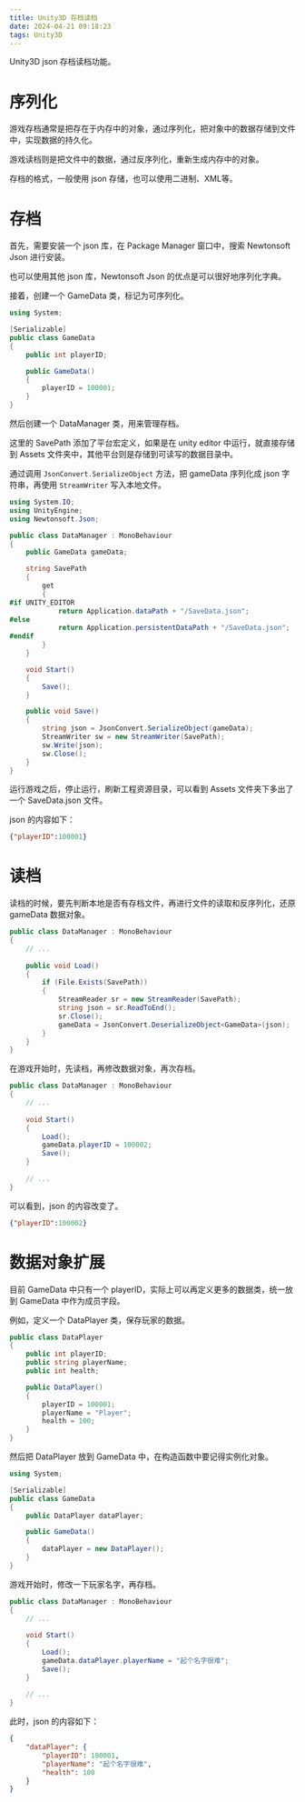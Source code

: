 ```yaml
---
title: Unity3D 存档读档
date: 2024-04-21 09:18:23
tags: Unity3D
---
```


Unity3D json 存档读档功能。

<!--more-->

# 序列化

游戏存档通常是把存在于内存中的对象，通过序列化，把对象中的数据存储到文件中，实现数据的持久化。

游戏读档则是把文件中的数据，通过反序列化，重新生成内存中的对象。

存档的格式，一般使用 json 存储，也可以使用二进制、XML等。

# 存档

首先，需要安装一个 json 库，在 Package Manager 窗口中，搜索 Newtonsoft Json 进行安装。

也可以使用其他 json 库，Newtonsoft Json 的优点是可以很好地序列化字典。

接着，创建一个 GameData 类，标记为可序列化。

```c#
using System;

[Serializable]
public class GameData
{
    public int playerID;

    public GameData()
    {
        playerID = 100001;
    }
}
```

然后创建一个 DataManager 类，用来管理存档。

这里的 SavePath 添加了平台宏定义，如果是在 unity editor 中运行，就直接存储到 Assets 文件夹中，其他平台则是存储到可读写的数据目录中。

通过调用 `JsonConvert.SerializeObject` 方法，把 gameData 序列化成 json 字符串，再使用 `StreamWriter` 写入本地文件。

```c#
using System.IO;
using UnityEngine;
using Newtonsoft.Json;

public class DataManager : MonoBehaviour
{
    public GameData gameData;

    string SavePath
    {
        get
        {
#if UNITY_EDITOR
            return Application.dataPath + "/SaveData.json";
#else
            return Application.persistentDataPath + "/SaveData.json";
#endif            
        }
    }

    void Start()
    {
        Save();
    }

    public void Save()
    {
        string json = JsonConvert.SerializeObject(gameData);
        StreamWriter sw = new StreamWriter(SavePath);
        sw.Write(json);
        sw.Close();
    }
}
```

运行游戏之后，停止运行，刷新工程资源目录，可以看到 Assets 文件夹下多出了一个 SaveData.json 文件。

json 的内容如下：

```json
{"playerID":100001}
```



# 读档

读档的时候，要先判断本地是否有存档文件，再进行文件的读取和反序列化，还原 gameData 数据对象。

```c#
public class DataManager : MonoBehaviour
{
    // ...
    
    public void Load()
    {
        if (File.Exists(SavePath))
        {
            StreamReader sr = new StreamReader(SavePath);
            string json = sr.ReadToEnd();
            sr.Close();
            gameData = JsonConvert.DeserializeObject<GameData>(json);
        }
    }
}
```

在游戏开始时，先读档，再修改数据对象，再次存档。

```c#
public class DataManager : MonoBehaviour
{
    // ...
    
    void Start()
    {
        Load();
        gameData.playerID = 100002;
        Save();
    }
    
    // ...
}
```

可以看到，json 的内容改变了。

```json
{"playerID":100002}
```

# 数据对象扩展

目前 GameData 中只有一个 playerID，实际上可以再定义更多的数据类，统一放到 GameData 中作为成员字段。

例如，定义一个 DataPlayer 类，保存玩家的数据。

```c#
public class DataPlayer
{
    public int playerID;
    public string playerName;
    public int health;

    public DataPlayer()
    {
        playerID = 100001;
        playerName = "Player";
        health = 100;
    }
}
```

然后把 DataPlayer 放到 GameData 中，在构造函数中要记得实例化对象。

```c#
using System;

[Serializable]
public class GameData
{
    public DataPlayer dataPlayer;

    public GameData()
    {
        dataPlayer = new DataPlayer();
    }
}
```

游戏开始时，修改一下玩家名字，再存档。

```c#
public class DataManager : MonoBehaviour
{
    // ...
    
    void Start()
    {
        Load();
        gameData.dataPlayer.playerName = "起个名字很难";
        Save();
    }
    
    // ...
}
```

此时，json 的内容如下：

```json
{
    "dataPlayer": {
        "playerID": 100001,
        "playerName": "起个名字很难",
        "health": 100
    }
}
```


